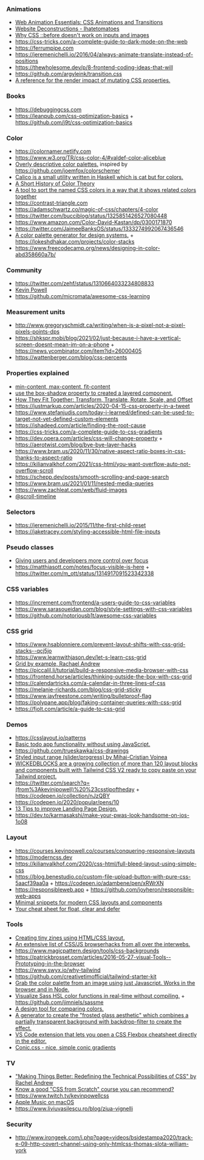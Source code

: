 ### Animations

- [Web Animation Essentials: CSS Animations and Transitions](https://courses.rachelnabors.com/courses/16861)
- [Website Deconstructions - Ihatetomatoes](https://www.youtube.com/playlist?list=PLkEZWD8wbltl7OXS1CipiXZ0QjYEl5bL2)
- [Why CSS ::before doesn't work on inputs and images](https://webplatform.news/issues/2020-08-26)
- https://css-tricks.com/a-complete-guide-to-dark-mode-on-the-web
- https://ferrumpipe.com
- https://jeremenichelli.io/2016/04/always-animate-translate-instead-of-positions
- https://thewholesome.dev/p/8-frontend-coding-ideas-that-will
- https://github.com/argyleink/transition.css
- [A reference for the render impact of mutating CSS properties.](https://github.com/GoogleChromeLabs/css-triggers)

### Books

- https://debuggingcss.com
- https://leanpub.com/css-optimization-basics + https://github.com/j9t/css-optimization-basics

### Color

- https://colornamer.netlify.com
- https://www.w3.org/TR/css-color-4/#valdef-color-aliceblue
- [Overly descriptive color palettes.](https://colors.lol) inspired by https://github.com/joemfox/colorschemer
- [Calico is a small utility written in Haskell which is cat but for colors.](https://github.com/ix/calico)
- [A Short History of Color Theory](https://news.ycombinator.com/item?id=23164709)
- [A tool to sort the named CSS colors in a way that it shows related colors together](https://enes.in/sorted-colors)
- https://contrast-triangle.com
- https://adamschwartz.co/magic-of-css/chapters/4-color
- https://twitter.com/bucciblog/status/1325851426527080448
- https://www.amazon.com/Color-David-Kastan/dp/0300171870
- https://twitter.com/JaimeeBanksOS/status/1333274992067436546
- [A color palette generator for design systems.](https://twitter.com/lokesh/status/1206591284908969984) + https://lokeshdhakar.com/projects/color-stacks
- https://www.freecodecamp.org/news/designing-in-color-abd358660a7b/


### Community

- https://twitter.com/zehf/status/1310664033234808833
- [Kevin Powell](https://www.youtube.com/kepowob/playlists)
- https://github.com/micromata/awesome-css-learning

### Measurement units

- http://www.gregoryschmidt.ca/writing/when-is-a-pixel-not-a-pixel-pixels-points-dps
- https://shkspr.mobi/blog/2021/02/just-because-i-have-a-vertical-screen-doesnt-mean-im-on-a-phone + https://news.ycombinator.com/item?id=26000405
- https://wattenberger.com/blog/css-percents

### Properties explained

- [min-content, max-content, fit-content](https://twitter.com/tunetheweb/status/1238753219574202369)
- [use the box-shadow property to created a layered component.](https://fossheim.io/writing/posts/css-box-shadow-animation)
- [How They Fit Together: Transform, Translate, Rotate, Scale, and Offset](https://danielcwilson.com/blog/2020/02/motion-path-transforms)
- https://justmarkup.com/articles/2020-04-15-css-property-in-a-tweet
- https://www.stefanjudis.com/today-i-learned/defined-can-be-used-to-target-not-yet-defined-custom-elements
- https://ishadeed.com/article/finding-the-root-cause
- https://css-tricks.com/a-complete-guide-to-css-gradients
- https://dev.opera.com/articles/css-will-change-property + https://aerotwist.com/blog/bye-bye-layer-hacks
- https://www.bram.us/2020/11/30/native-aspect-ratio-boxes-in-css-thanks-to-aspect-ratio
- https://kilianvalkhof.com/2021/css-html/you-want-overflow-auto-not-overflow-scroll
- https://schepp.dev/posts/smooth-scrolling-and-page-search
- https://www.bram.us/2021/01/11/nested-media-queries
- https://www.zachleat.com/web/fluid-images
- [@scroll-timeline](https://www.bram.us/2021/02/23/the-future-of-css-scroll-linked-animations-part-1)

### Selectors

- https://jeremenichelli.io/2015/11/the-first-child-reset
- https://jaketracey.com/styling-accessible-html-file-inputs

### Pseudo classes

- [Giving users and developers more control over focus](https://blog.chromium.org/2020/09/giving-users-and-developers-more.html)
- https://matthiasott.com/notes/focus-visible-is-here + https://twitter.com/m_ott/status/1314917091523342338

### CSS variables

- https://increment.com/frontend/a-users-guide-to-css-variables
- https://www.sarasoueidan.com/blog/style-settings-with-css-variables
- https://github.com/notoriousb1t/awesome-css-variables


### CSS grid

- https://www.hsablonniere.com/prevent-layout-shifts-with-css-grid-stacks--qcj5jo
- https://www.learnwithjason.dev/let-s-learn-css-grid
- [Grid by example, Rachael Andrew](https://www.youtube.com/playlist?list=PLQkVA6z3dFvbnBJetfYDAF3-cG_ubgdZR)
- https://piccalil.li/tutorial/build-a-responsive-media-browser-with-css
- https://frontend.horse/articles/thinking-outside-the-box-with-css-grid
- https://calendartricks.com/a-calendar-in-three-lines-of-css
- https://melanie-richards.com/blog/css-grid-sticky
- https://www.jayfreestone.com/writing/bulletproof-flag
- https://polypane.app/blog/faking-container-queries-with-css-grid
- https://fjolt.com/article/a-guide-to-css-grid

### Demos

- https://csslayout.io/patterns
- [Basic todo app functionality without using JavaScript.](https://github.com/mattzeunert/CSS-Todo-App)
- https://github.com/trueskawka/css-drawings
- [Styled input range (slider/progress) by Mihai-Cristian Voinea](https://codepen.io/mihai-cristian-voinea/pen/RwPgxeG)
- [WICKEDBLOCKS are a growing collection of more than 120 layout blocks and components built with Tailwind CSS V2 ready to copy paste on your Tailwind project.](https://blocks.wickedtemplates.com)
- https://twitter.com/search?q=(from%3Akevinjpowell)%20%23csstipoftheday + https://codepen.io/collection/nJzQBY
- https://codepen.io/2020/popular/pens/10
- [13 Tips to improve Landing Page Design.](https://twitter.com/IndieHackers/status/1358746146508845058)
- https://dev.to/karmasakshi/make-your-pwas-look-handsome-on-ios-1o08

### Layout

- https://courses.kevinpowell.co/courses/conquering-responsive-layouts
- https://moderncss.dev
- https://kilianvalkhof.com/2020/css-html/full-bleed-layout-using-simple-css
- https://blog.benestudio.co/custom-file-upload-button-with-pure-css-5aacf39aa0a + https://codepen.io/adambene/pen/xRWrXN
- https://responsibleweb.app + https://github.com/joyheron/responsible-web-apps
- [Minimal snippets for modern CSS layouts and components](https://smolcss.dev)
- [Your cheat sheet for float, clear and defer](https://www.princexml.com/howcome/2021/guides/float/index.html)

### Tools

- [Creating tiny zines using HTML/CSS layout.](https://github.com/trueskawka/css-zines)
- [An extensive list of CSS/JS browserhacks from all over the interwebs.](https://github.com/4ae9b8/browserhacks)
- https://www.magicpattern.design/tools/css-backgrounds
- https://patrickbrosset.com/articles/2016-05-27-visual-Tools--Prototyping-in-the-browser
- https://www.swyx.io/why-tailwind
- https://github.com/creativetimofficial/tailwind-starter-kit
- [Grab the color palette from an image using just Javascript. Works in the browser and in Node.](https://github.com/lokesh/color-thief)
- [Visualize Sass HSL color functions in real-time without compiling.](https://sassme.jim-nielsen.com) + https://github.com/jimniels/sassme
- [A design tool for comparing colors.](https://bl.ocks.org/curran/c130b1d3d68a375c8eb41371f2c2a75b)
- [A generator to create the "frosted glass aesthetic" which combines a partially transparent background with backdrop-filter to create the effect.](https://glassmorphism.com)
- [VS Code extension that lets you open a CSS Flexbox cheatsheet directly in the editor.](https://github.com/dzhavat/css-flexbox-cheatsheet)
- [Conic.css - nice, simple conic gradients](https://conic.style)
  
### TV

- ["Making Things Better: Redefining the Technical Possibilities of CSS" by Rachel Andrew](https://aneventapart.com/news/post/making-things-better-aea-video)
- [Know a good "CSS from Scratch" course you can recommend?](https://twitter.com/adamwathan/status/1244795112691060736)
- https://www.twitch.tv/kevinpowellcss
- [Apple Music on macOS](https://twitter.com/freetonik/status/1322144670886100992)
- https://www.liviuvasilescu.ro/blog/ziua-vignelli

### Security

- http://www.irongeek.com/i.php?page=videos/bsidestampa2020/track-e-09-http-covert-channel-using-only-htmlcss-thomas-slota-william-york


